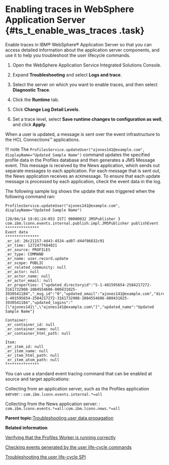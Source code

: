 # Enabling traces in WebSphere Application Server {#ts_t_enable_was_traces .task}

Enable traces in IBM® WebSphere® Application Server so that you can access detailed information about the application server components, and use it to help you troubleshoot the user lifecycle commands.

1.  Open the WebSphere Application Service Integrated Solutions Console.

2.  Expand **Troubleshooting** and select **Logs and trace**.

3.  Select the server on which you want to enable traces, and then select **Diagnostic Trace**.

4.  Click the **Runtime** tab.

5.  Click **Change Log Detail Levels**.

6.  Set a trace level, select **Save runtime changes to configuration as well**, and click **Apply**.


When a user is updated, a message is sent over the event infrastructure to the HCL Connections™ applications.

!!! note
    The `ProfilesService.updateUser("ajones141@example.com", displayName="Updated Sample Name")` command updates the specified profile data in the Profiles database and then generates a JMS Message event. This message is received by the News application, which sends out separate messages to each application. For each message that is sent out, the News application receives an `ACK`message. To ensure that each update message is processed by each application, check the event data in the log.

The following sample log shows the update that was triggered when the following command ran:

```
ProfilesService.updateUser("ajones141@example.com", displayName="Updated Sample Name")
```

```
[28/04/14 19:01:24:053 IST] 00000032 JMSPublisher 3 com.ibm.lconn.events.internal.publish.impl.JMSPublisher publishEvent
***************
Event data
***************
_er_id: 26c21157-4d43-4534-ad07-d44f86832c91
_er_time: 1272477684021
_er_source: PROFILES
_er_type: COMMAND
_er_name: user.record.update
_er_scope: PUBLIC
_er_related_community: null
_er_actor: null
_er_actor_name: null
_er_actor_email: null
_er_properties: {"updated_directoryid":"S-1-401595654-2584217272-3161732908-1084554606-880431025-3930541184","_msg_id":"0","updated_email":"ajones141@example.com","directoryid":"S-1-401595654-2584217272-3161732908-1084554606-880431025-3930541184","updated_logins":"[\"ajones141\",\"ajones141@example.com\"]","updated_name":"Updated Sample Name"}

Container:
_er_container_id: null
_er_container_name: null
_er_container_html_path: null

Item:
_er_item_id: null
_er_item_name: null
_er_item_html_path: null
_er_item_atom_path: null
***************
```

You can use a standard event tracing command that can be enabled at source and target applications:

Collecting from an application server, such as the Profiles application server:
:   `com.ibm.lconn.events.internal.*=all`

Collecting from the News application server:
:   `com.ibm.lconn.events.*=all:com.ibm.lconn.news.*=all`

**Parent topic:**[Troubleshooting user data propagation](../troubleshoot/ts_c_troubleshoot_user_lifecycle.md)

**Related information**  


[Verifying that the Profiles Worker is running correctly](../troubleshoot/ts_t_check_profiles_worker.md)

[Checking events generated by the user life-cycle commands](../troubleshoot/ts_t_check_commands.md)

[Troubleshooting the user life-cycle SPI](../troubleshoot/ts_t_troubleshoot_consumer_process.md)

